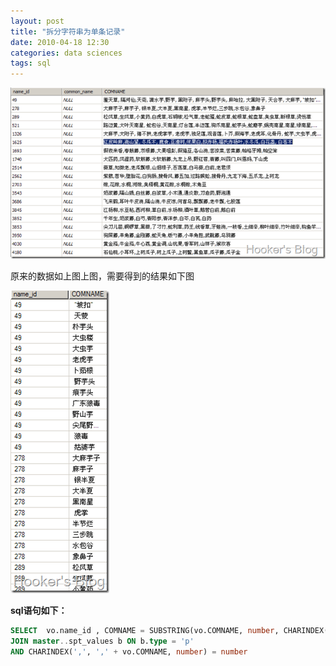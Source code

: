 ```yaml
--- 
layout: post 
title: "拆分字符串为单条记录"
date: 2010-04-18 12:30
categories: data sciences
tags: sql
---
```


[![2010-04-18\_201757](/images/WindowsLiveWriter/cefc5b49342d/4AD8034B/20100418_201757_thumb.png "2010-04-18_201757")](http://blog.cnpc.ac.cn/Blogs/images/WindowsLiveWriter/cefc5b49342d/19B3A749/20100418_201757.png)

原来的数据如上图上图，需要得到的结果如下图

[![2010-04-18\_202054](/images/WindowsLiveWriter/cefc5b49342d/3679EFD3/20100418_202054_thumb.png "2010-04-18_202054")](http://blog.cnpc.ac.cn/Blogs/images/WindowsLiveWriter/cefc5b49342d/552E490D/20100418_202054.png)

**sql语句如下：**

``` sql
SELECT  vo.name_id , COMNAME = SUBSTRING(vo.COMNAME, number, CHARINDEX(',', vo.COMNAME + ',', number) - b.number) FROM    dbo.verna_org AS vo
JOIN master..spt_values b ON b.type = 'p'
AND CHARINDEX(',', ',' + vo.COMNAME, number) = number
```
